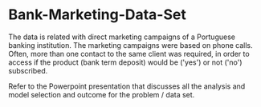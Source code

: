 # Bank-Marketing-Data-Set
The data is related with direct marketing campaigns of a Portuguese banking institution. The marketing campaigns were based on phone calls. Often, more than one contact to the same client was required, in order to access if the product (bank term deposit) would be ('yes') or not ('no') subscribed. 

Refer to the Powerpoint presentation that discusses all the analysis and model selection and outcome for the problem / data set.
